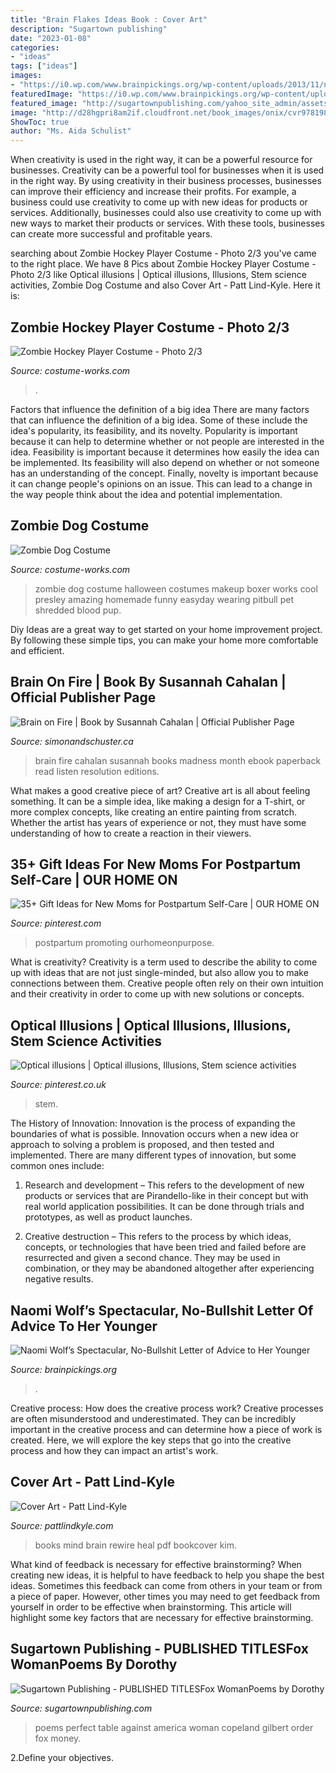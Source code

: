 ```yaml
---
title: "Brain Flakes Ideas Book : Cover Art"
description: "Sugartown publishing"
date: "2023-01-08"
categories:
- "ideas"
tags: ["ideas"]
images:
- "https://i0.wp.com/www.brainpickings.org/wp-content/uploads/2013/11/naomiwolf1.jpg?fit=600%2C315&amp;ssl=1"
featuredImage: "https://i0.wp.com/www.brainpickings.org/wp-content/uploads/2013/11/naomiwolf1.jpg?fit=600%2C315&amp;ssl=1"
featured_image: "http://sugartownpublishing.com/yahoo_site_admin/assets/images/At_My_Table_350_dpi.80123040_std.jpg"
image: "http://d28hgpri8am2if.cloudfront.net/book_images/onix/cvr9781982109486/brain-on-fire-9781982109486_hr.jpg"
ShowToc: true
author: "Ms. Aida Schulist"
---
```



When creativity is used in the right way, it can be a powerful resource for businesses.
Creativity can be a powerful tool for businesses when it is used in the right way. By using creativity in their business processes, businesses can improve their efficiency and increase their profits. For example, a business could use creativity to come up with new ideas for products or services. Additionally, businesses could also use creativity to come up with new ways to market their products or services. With these tools, businesses can create more successful and profitable years.

	

		
searching about Zombie Hockey Player Costume - Photo 2/3 you've came to the right place. We have 8 Pics about Zombie Hockey Player Costume - Photo 2/3 like Optical illusions | Optical illusions, Illusions, Stem science activities, Zombie Dog Costume and also Cover Art - Patt Lind-Kyle. Here it is:
		
    
## Zombie Hockey Player Costume - Photo 2/3

<img loading=lazy src="https://photos.costume-works.com/full/zombie_hockey_player2.jpg" onerror="this.onerror=null;this.src='https://tse2.mm.bing.net/th?id=OIP.PuyRzYBbpyIAVZAUDWI53wHaJ3&amp;pid=15.1';" alt="Zombie Hockey Player Costume - Photo 2/3">

_Source: costume-works.com_

>. 

	

Factors that influence the definition of a big idea
There are many factors that can influence the definition of a big idea. Some of these include the idea's popularity, its feasibility, and its novelty. Popularity is important because it can help to determine whether or not people are interested in the idea. Feasibility is important because it determines how easily the idea can be implemented. Its feasibility will also depend on whether or not someone has an understanding of the concept. Finally, novelty is important because it can change people's opinions on an issue. This can lead to a change in the way people think about the idea and potential implementation.

    
## Zombie Dog Costume

<img loading=lazy src="http://photos.costume-works.com/full/zombie_dog.jpg" onerror="this.onerror=null;this.src='https://tse4.mm.bing.net/th?id=OIP.GAvPl_8ubFgqBMDbzEW7nQHaKt&amp;pid=15.1';" alt="Zombie Dog Costume">

_Source: costume-works.com_

>zombie dog costume halloween costumes makeup boxer works cool presley amazing homemade funny easyday wearing pitbull pet shredded blood pup. 

	

Diy Ideas are a great way to get started on your home improvement project. By following these simple tips, you can make your home more comfortable and efficient.

    
## Brain On Fire | Book By Susannah Cahalan | Official Publisher Page

<img loading=lazy src="http://d28hgpri8am2if.cloudfront.net/book_images/onix/cvr9781982109486/brain-on-fire-9781982109486_hr.jpg" onerror="this.onerror=null;this.src='https://tse4.mm.bing.net/th?id=OIP.a1uWYrwpIFLImozD53cpcAHaLR&amp;pid=15.1';" alt="Brain on Fire | Book by Susannah Cahalan | Official Publisher Page">

_Source: simonandschuster.ca_

>brain fire cahalan susannah books madness month ebook paperback read listen resolution editions. 

	

What makes a good creative piece of art?
Creative art is all about feeling something. It can be a simple idea, like making a design for a T-shirt, or more complex concepts, like creating an entire painting from scratch. Whether the artist has years of experience or not, they must have some understanding of how to create a reaction in their viewers.

    
## 35+ Gift Ideas For New Moms For Postpartum Self-Care | OUR HOME ON

<img loading=lazy src="https://i.pinimg.com/736x/85/99/bd/8599bd5fbea825de7dfb762bc6e25f79.jpg" onerror="this.onerror=null;this.src='https://tse3.mm.bing.net/th?id=OIP.RkReFQsYWietZnTlgBsFDgHaMx&amp;pid=15.1';" alt="35+ Gift Ideas for New Moms for Postpartum Self-Care | OUR HOME ON">

_Source: pinterest.com_

>postpartum promoting ourhomeonpurpose. 

	

What is creativity?
Creativity is a term used to describe the ability to come up with ideas that are not just single-minded, but also allow you to make connections between them. Creative people often rely on their own intuition and their creativity in order to come up with new solutions or concepts.

    
## Optical Illusions | Optical Illusions, Illusions, Stem Science Activities

<img loading=lazy src="https://i.pinimg.com/736x/f6/3f/f3/f63ff3369d8a2dc9cf0af7b091e41bed.jpg" onerror="this.onerror=null;this.src='https://tse4.mm.bing.net/th?id=OIP.GDmRTgL8NQhTtNjWKCSnLAHaLH&amp;pid=15.1';" alt="Optical illusions | Optical illusions, Illusions, Stem science activities">

_Source: pinterest.co.uk_

>stem. 

	

The History of Innovation:
Innovation is the process of expanding the boundaries of what is possible. Innovation occurs when a new idea or approach to solving a problem is proposed, and then tested and implemented. There are many different types of innovation, but some common ones include:
1. Research and development – This refers to the development of new products or services that are Pirandello-like in their concept but with real world application possibilities. It can be done through trials and prototypes, as well as product launches.

2. Creative destruction – This refers to the process by which ideas, concepts, or technologies that have been tried and failed before are resurrected and given a second chance. They may be used in combination, or they may be abandoned altogether after experiencing negative results.


    
## Naomi Wolf’s Spectacular, No-Bullshit Letter Of Advice To Her Younger

<img loading=lazy src="https://i0.wp.com/www.brainpickings.org/wp-content/uploads/2013/11/naomiwolf1.jpg?fit=600%2C315&amp;ssl=1" onerror="this.onerror=null;this.src='https://tse4.mm.bing.net/th?id=OIP.gGnKt6yWcdaBpXqXppG51QHaD4&amp;pid=15.1';" alt="Naomi Wolf’s Spectacular, No-Bullshit Letter of Advice to Her Younger">

_Source: brainpickings.org_

>. 

	

Creative process: How does the creative process work?
Creative processes are often misunderstood and underestimated. They can be incredibly important in the creative process and can determine how a piece of work is created. Here, we will explore the key steps that go into the creative process and how they can impact an artist's work.

    
## Cover Art - Patt Lind-Kyle

<img loading=lazy src="http://www.pattlindkyle.com/wp-content/uploads/2009/06/BookCover_new2-694x1024.jpg" onerror="this.onerror=null;this.src='https://tse1.mm.bing.net/th?id=OIP.Q2gbZuL1du66IYwX_FOo5AHaK7&amp;pid=15.1';" alt="Cover Art - Patt Lind-Kyle">

_Source: pattlindkyle.com_

>books mind brain rewire heal pdf bookcover kim. 

	

What kind of feedback is necessary for effective brainstorming?
When creating new ideas, it is helpful to have feedback to help you shape the best ideas. Sometimes this feedback can come from others in your team or from a piece of paper. However, other times you may need to get feedback from yourself in order to be effective when brainstorming. This article will highlight some key factors that are necessary for effective brainstorming.

    
## Sugartown Publishing - PUBLISHED TITLESFox WomanPoems By Dorothy

<img loading=lazy src="http://sugartownpublishing.com/yahoo_site_admin/assets/images/At_My_Table_350_dpi.80123040_std.jpg" onerror="this.onerror=null;this.src='https://tse1.mm.bing.net/th?id=OIP.Hl83xAOoFi5eY-8AYRIoPQAAAA&amp;pid=15.1';" alt="Sugartown Publishing - PUBLISHED TITLESFox WomanPoems by Dorothy">

_Source: sugartownpublishing.com_

>poems perfect table against america woman copeland gilbert order fox money. 

	

2.Define your objectives.

